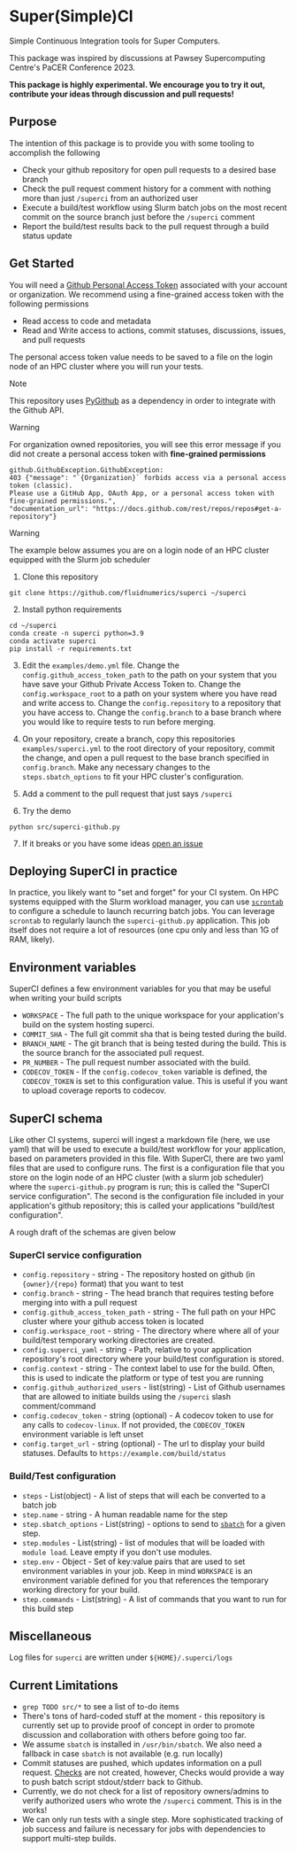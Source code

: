 # Super(Simple)CI

Simple Continuous Integration tools for Super Computers.

This package was inspired by discussions at Pawsey Supercomputing Centre's PaCER Conference 2023.

**This package is highly experimental. We encourage you to try it out, contribute your ideas through discussion and pull requests!**

## Purpose
The intention of this package is to provide you with some tooling to accomplish the following
* Check your github repository for open pull requests to a desired base branch
* Check the pull request comment history for a comment with nothing more than just `/superci` from an authorized user
* Execute a build/test workflow using Slurm batch jobs on the most recent commit on the source branch just before the `/superci` comment 
* Report the build/test results back to the pull request through a build status update


## Get Started

You will need a [Github Personal Access Token](https://github.com/settings/tokens) associated with your account or organization. We recommend using a fine-grained access token with the following permissions
*  Read access to code and metadata
*  Read and Write access to actions, commit statuses, discussions, issues, and pull requests

The personal access token value needs to be saved to a file on the login node of an HPC cluster where you will run your tests.

> [!NOTE]
> This repository uses [PyGithub](https://pygithub.readthedocs.io/en/stable/introduction.html) as a dependency in order to integrate with the Github API.

> [!WARNING]  
> For organization owned repositories, you will see this error message if you did not create a personal access token with **fine-grained permissions**
> ```
> github.GithubException.GithubException: 
> 403 {"message": "`{Organization}` forbids access via a personal access token (classic). 
> Please use a GitHub App, OAuth App, or a personal access token with fine-grained permissions.", 
> "documentation_url": "https://docs.github.com/rest/repos/repos#get-a-repository"}
> ```


> [!WARNING]  
> The example below assumes you are on a login node of an HPC cluster equipped with the Slurm job scheduler

1. Clone this repository
```
git clone https://github.com/fluidnumerics/superci ~/superci
```

2. Install python requirements
```
cd ~/superci
conda create -n superci python=3.9
conda activate superci
pip install -r requirements.txt
```
3. Edit the `examples/demo.yml` file. Change the `config.github_access_token_path` to the path on your system that you have save your Github Private Access Token to. Change the `config.workspace_root` to a path on your system where you have read and write access to. Change the `config.repository` to a repository that you have access to. Change the `config.branch` to a base branch where you would like to require tests to run before merging.

4. On your repository, create a branch, copy this repositories `examples/superci.yml` to the root directory of your repository, commit the change, and open a pull request to the base branch specified in `config.branch`. Make any necessary changes to the `steps.sbatch_options` to fit your HPC cluster's configuration.

5. Add a comment to the pull request that just says `/superci`

6. Try the demo
```
python src/superci-github.py
```

7. If it breaks or you have some ideas [open an issue](https://github.com/FluidNumerics/superci/issues/new)

## Deploying SuperCI in practice
In practice, you likely want to "set and forget" for your CI system. On HPC systems equipped with the Slurm workload manager, you can use [`scrontab`](https://slurm.schedmd.com/scrontab.html) to configure a schedule to launch recurring batch jobs. You can leverage `scrontab` to regularly launch the `superci-github.py` application. This job itself does not require a lot of resources (one cpu only and less than 1G of RAM, likely).

## Environment variables
SuperCI defines a few environment variables for you that may be useful when writing your build scripts

* `WORKSPACE` - The full path to the unique workspace for your application's build on the system hosting superci.
* `COMMIT_SHA` - The full git commit sha that is being tested during the build.
* `BRANCH_NAME` - The git branch that is being tested during the build. This is the source branch for the associated pull request.
* `PR_NUMBER` - The pull request number associated with the build.
* `CODECOV_TOKEN` - If the `config.codecov_token` variable is defined, the `CODECOV_TOKEN` is set to this configuration value. This is useful if you want to upload coverage reports to codecov.

## SuperCI schema
Like other CI systems, superci will ingest a markdown file (here, we use yaml) that will be used to execute a build/test workflow for your application, based on parameters provided in this file. With SuperCI, there are two yaml files that are used to configure runs. The first is a configuration file that you store on the login node of an HPC cluster (with a slurm job scheduler) where the `superci-github.py` program is run; this is called the "SuperCI service configuration". The second is the configuration file included in your application's github repository; this is called your applications "build/test configuration".
 
A rough draft of the schemas are given below

### SuperCI service configuration
* `config.repository` - string - The repository hosted on github (in `{owner}/{repo}` format) that you want to test
* `config.branch` - string - The head branch that requires testing before merging into with a pull request
* `config.github_access_token_path` - string - The full path on your HPC cluster where your github access token is located
* `config.workspace_root` - string - The directory where where all of your build/test temporary working directories are created.
* `config.superci_yaml` - string - Path, relative to your application repository's root directory where your build/test configuration is stored.
* `config.context` - string - The context label to use for the build. Often, this is used to indicate the platform or type of test you are running
* `config.github_authorized_users` - list(string) - List of Github usernames that are allowed to initiate builds using the `/superci` slash comment/command
* `config.codecov_token` - string (optional) - A codecov token to use for any calls to `codecov-linux`. If not provided, the `CODECOV_TOKEN` environment variable is left unset
* `config.target_url` - string (optional) - The url to display your build statuses. Defaults to `https://example.com/build/status`

### Build/Test configuration
* `steps` - List(object) - A list of steps that will each be converted to a batch job
* `step.name` - string - A human readable name for the step
* `step.sbatch_options` - List(string) - options to send to [`sbatch`]() for a given step.
* `step.modules` - List(string) - list of modules that will be loaded with `module load`. Leave empty if you don't use modules.
* `step.env` - Object - Set of key:value pairs that are used to set environment variables in your job. Keep in mind `WORKSPACE` is an environment variable defined for you that references the temporary working directory for your build.
* `step.commands` - List(string) - A list of commands that you want to run for this build step

## Miscellaneous 
Log files for `superci` are written under `${HOME}/.superci/logs`

## Current Limitations
* `grep TODO src/*` to see a list of to-do items 
* There's tons of hard-coded stuff at the moment - this repository is currently set up to provide proof of concept in order to promote discussion and collaboration with others before going too far.
* We assume `sbatch` is installed in `/usr/bin/sbatch`. We also need a fallback in case `sbatch` is not available (e.g. run locally)
* Commit statuses are pushed, which updates information on a pull request. [Checks](https://docs.github.com/en/rest/checks?apiVersion=2022-11-28) are not created, however, Checks would provide a way to push batch script stdout/stderr back to Github.
* Currently, we do not check for a list of repository owners/admins to verify authorized users who wrote the `/superci` comment. This is in the works!
* We can only run tests with a single step. More sophisticated tracking of job success and failure is necessary for jobs with dependencies to support multi-step builds.
